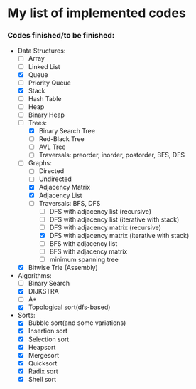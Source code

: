 # My list of implemented codes 

### Codes finished/to be finished:
- Data Structures:
    - [ ] Array
    - [ ] Linked List
    - [x] Queue
    - [ ] Priority Queue    
    - [x] Stack
    - [ ] Hash Table
    - [ ] Heap
    - [ ] Binary Heap
    - [ ] Trees:
        - [x] Binary Search Tree
        - [ ] Red-Black Tree
        - [ ] AVL Tree
        - [ ] Traversals: preorder, inorder, postorder, BFS, DFS
    
    - [ ] Graphs:
        - [ ] Directed
        - [ ] Undirected
        - [x] Adjacency Matrix
        - [x] Adjacency List
        - [ ] Traversals: BFS, DFS
            - [ ] DFS with adjacency list (recursive)
            - [ ] DFS with adjacency list (iterative with stack)
            - [ ] DFS with adjacency matrix (recursive)
            - [x] DFS with adjacency matrix (iterative with stack)
            - [ ] BFS with adjacency list
            - [ ] BFS with adjacency matrix
            - [ ] minimum spanning tree
        
    - [x] Bitwise Trie (Assembly)
 
- Algorithms:
    - [ ] Binary Search
    - [x] DIJKSTRA
    - [ ] A*
    - [x] Topological sort(dfs-based)
    
- Sorts:
    - [x] Bubble sort(and some variations)
    - [x] Insertion sort
    - [x] Selection sort
    - [x] Heapsort
    - [x] Mergesort
    - [x] Quicksort
    - [x] Radix sort
    - [x] Shell sort